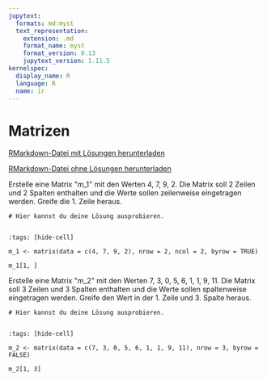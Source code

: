 ```yaml
---
jupytext:
  formats: md:myst
  text_representation:
    extension: .md
    format_name: myst
    format_version: 0.13
    jupytext_version: 1.11.5
kernelspec:
  display_name: R
  language: R
  name: ir
---
```


# Matrizen 

<a href=https://raw.githubusercontent.com/Methods-Berlin/RTraining/main/Aufgaben_rmd/Matrizen.Rmd download=Matrizen.Rmd>RMarkdown-Datei mit Lösungen herunterladen</a>


<a href=https://raw.githubusercontent.com/Methods-Berlin/RTraining/Rmd_ohne_Loesung/Rmd_ohne_Loesungen/Matrizen.Rmd download=Matrizen.Rmd>RMarkdown-Datei ohne Lösungen herunterladen</a>


Erstelle eine Matrix "m_1" mit den Werten 4, 7, 9, 2. Die Matrix soll 2 Zeilen und 2 Spalten enthalten und die Werte sollen zeilenweise eingetragen werden. Greife die 1. Zeile heraus. 


```{code-cell} r
# Hier kannst du deine Lösung ausprobieren.


```

<!-- loesung: start-->


```{code-cell} r
:tags: [hide-cell]

m_1 <- matrix(data = c(4, 7, 9, 2), nrow = 2, ncol = 2, byrow = TRUE)

m_1[1, ]

```


<!-- loesung: ende-->


Erstelle eine Matrix "m_2" mit den Werten 7, 3, 0, 5, 6, 1, 1, 9, 11. Die Matrix soll 3 Zeilen und 3 Spalten enthalten und die Werte sollen spaltenweise eingetragen werden. Greife den Wert in der 1. Zeile und 3. Spalte heraus.

```{code-cell} r
# Hier kannst du deine Lösung ausprobieren.


```

<!-- loesung: start-->


```{code-cell} r
:tags: [hide-cell]

m_2 <- matrix(data = c(7, 3, 0, 5, 6, 1, 1, 9, 11), nrow = 3, byrow = FALSE)

m_2[1, 3]

```


<!-- loesung: ende-->

